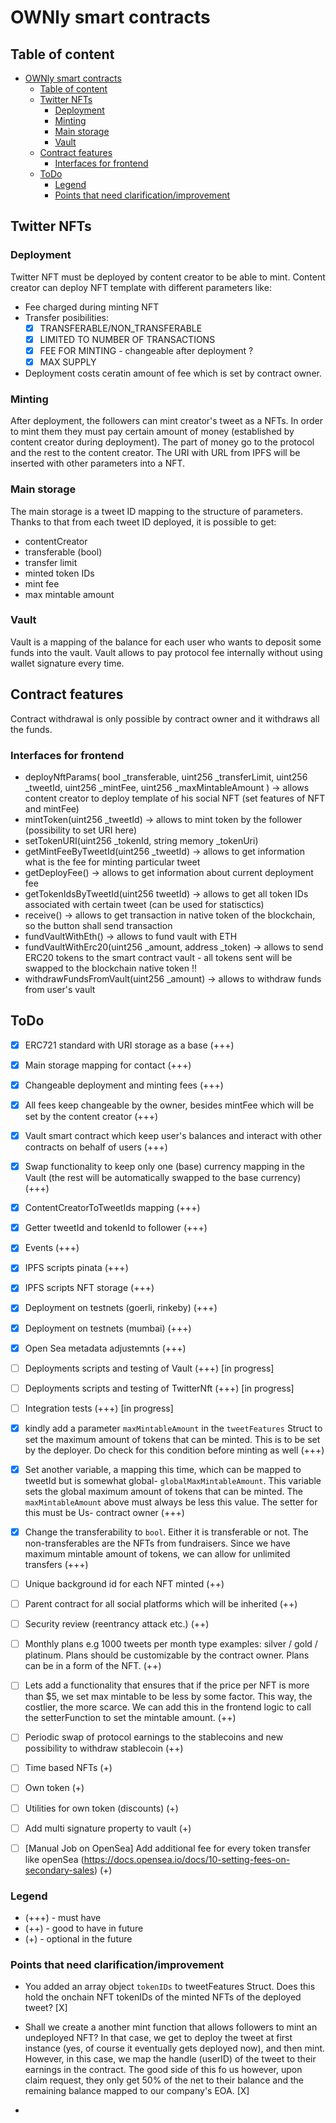# OWNly smart contracts

## Table of content

- [OWNly smart contracts](#ownly-smart-contracts)
  - [Table of content](#table-of-content)
  - [Twitter NFTs](#twitter-nfts)
    - [Deployment](#deployment)
    - [Minting](#minting)
    - [Main storage](#main-storage)
    - [Vault](#vault)
  - [Contract features](#contract-features)
    - [Interfaces for frontend](#interfaces-for-frontend)
  - [ToDo](#todo)
    - [Legend](#legend)
    - [Points that need clarification/improvement](#points-that-need-clarificationimprovement)

## Twitter NFTs

### Deployment
Twitter NFT must be deployed by content creator to be able to mint. Content creator can deploy NFT template with different parameters like:
- Fee charged during minting NFT
- Transfer posibilities:
  - [x] TRANSFERABLE/NON_TRANSFERABLE 
  - [x] LIMITED TO NUMBER OF TRANSACTIONS
  - [x] FEE FOR MINTING - changeable after deployment ?
  - [x] MAX SUPPLY
  
- Deployment costs ceratin amount of fee which is set by contract owner.

### Minting
After deployment, the followers can mint creator's tweet as a NFTs. In order to mint them they must pay certain amount of money (established by content creator during deployment). The part of money go to the protocol and the rest to the content creator. The URI with URL from IPFS will be inserted with other parameters into a NFT.

### Main storage
The main storage is a tweet ID mapping to the structure of parameters. Thanks to that from each tweet ID deployed, it is possible to get:
- contentCreator
- transferable (bool)
- transfer limit
- minted token IDs
- mint fee
- max mintable amount

### Vault
Vault is a mapping of the balance for each user who wants to deposit some funds into the vault. Vault allows to pay protocol fee internally without using wallet signature every time.

## Contract features
Contract withdrawal is only possible by contract owner and it withdraws all the funds.

### Interfaces for frontend
- deployNftParams(
        bool _transferable,
        uint256 _transferLimit,
        uint256 _tweetId,
        uint256 _mintFee,
        uint256 _maxMintableAmount
    ) -> allows content creator to deploy template of his social NFT (set features of NFT and mintFee)
- mintToken(uint256 _tweetId) -> allows to mint token by the follower (possibility to set URI here)
- setTokenURI(uint256 _tokenId, string memory _tokenUri)
- getMintFeeByTweetId(uint256 _tweetId) -> allows to get information what is the fee for minting particular tweet
- getDeployFee() -> allows to get information about current deployment fee
- getTokenIdsByTweetId(uint256 tweetId) -> allows to get all token IDs associated with certain tweet (can be used for statisctics)
- receive() -> allows to get transaction in native token of the blockchain, so the button shall send transaction
- fundVaultWithEth() -> allows to fund vault with ETH
- fundVaultWithErc20(uint256 _amount, address _token) -> allows to send ERC20 tokens to the smart contract vault - all tokens sent will be swapped to the blockchain native token !!
- withdrawFundsFromVault(uint256 _amount) -> allows to withdraw funds from user's vault

## ToDo
- [x] ERC721 standard with URI storage as a base (+++)
- [x] Main storage mapping for contact (+++)
- [x] Changeable deployment and minting fees (+++)
- [x] All fees keep changeable by the owner, besides mintFee which will be set by the content creator (+++)
- [x] Vault smart contract which keep user's balances and interact with other contracts on behalf of users (+++)
- [x] Swap functionality to keep only one (base) currency mapping in the Vault (the rest will be automatically swapped to the base currency) (+++)
- [x] ContentCreatorToTweetIds mapping (+++)
- [x] Getter tweetId and tokenId to follower (+++)
- [x] Events (+++)
- [x] IPFS scripts pinata (+++)
- [x] IPFS scripts NFT storage (+++)

- [x] Deployment on testnets (goerli, rinkeby) (+++)
- [x] Deployment on testnets (mumbai) (+++)
- [x] Open Sea metadata adjustemnts (+++)
- [ ] Deployments scripts and testing of Vault (+++) [in progress]
- [ ] Deployments scripts and testing of TwitterNft (+++) [in progress]
- [ ] Integration tests (+++) [in progress]
- [x] kindly add a parameter `maxMintableAmount` in the `tweetFeatures` Struct  to set the maximum amount of tokens that can be minted. This is to be set by the deployer. Do check for this condition before minting as well (+++)
- [x] Set another variable, a mapping this time, which can be mapped to tweetId but is somewhat global- `globalMaxMintableAmount`. This variable sets the global maximum amount of tokens that can be minted. The `maxMintableAmount` above must always be less this value. The setter for this must be Us- contract owner (+++)
- [x] Change the transferability to `bool`. Either it is transferable or not. The non-transferables are the NFTs from fundraisers. Since we have maximum mintable amount of tokens, we can allow for unlimited transfers (+++)
- [ ] Unique background id for each NFT minted (++)
- [ ] Parent contract for all social platforms which will be inherited (++)
- [ ] Security review (reentrancy attack etc.) (++)
- [ ] Monthly plans e.g 1000 tweets per month type examples: silver / gold / platinum. Plans should be customizable by the contract owner. Plans can be in a form of the NFT. (++)
- [ ] Lets add a functionality that ensures that if the price per NFT is more than $5, we set max mintable to be less by some factor. This way, the costlier, the more scarce. We can add this in the frontend logic to call the setterFunction to set the mintable amount. (++)
- [ ] Periodic swap of protocol earnings to the stablecoins and new possibility to withdraw stablecoin (++)
- [ ] Time based NFTs (+)
- [ ] Own token (+)
- [ ] Utilities for own token (discounts) (+)
- [ ] Add multi signature property to vault (+)
- [ ] [Manual Job on OpenSea] Add additional fee for every token transfer like openSea (https://docs.opensea.io/docs/10-setting-fees-on-secondary-sales) (+)
### Legend 
- (+++) - must have
- (++) - good to have in future
- (+) - optional in the future

### Points that need clarification/improvement
- You added an array  object `tokenIDs` to tweetFeatures Struct. Does this hold the onchain NFT tokenIDs of the minted NFTs of the deployed tweet? [X]
- Shall we create a another mint function that allows followers to mint an undeployed NFT? In that case, we get to deploy the tweet at first instance (yes, of course it eventually gets deployed now), and then mint. However, in this case, we map the handle (userID) of the tweet to their earnings in the contract. The good side of this fo us however, upon claim request, they only get 50% of the net to their balance and the remaining balance mapped to our company's EOA. [X]

- 

